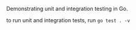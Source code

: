 Demonstrating unit and integration testing in Go.

to run unit and integration tests, run `go test . -v`
